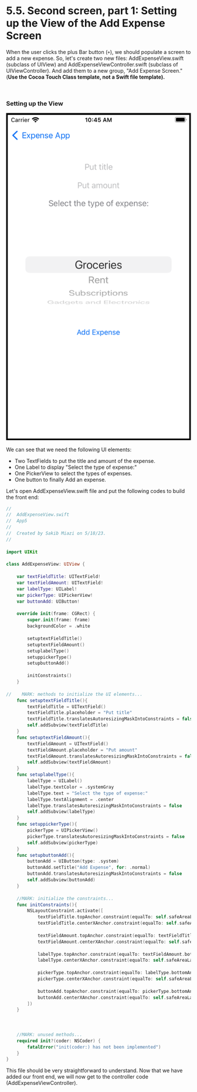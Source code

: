 # 5.5. Second screen, part 1: Setting up the View of the Add Expense Screen

When the user clicks the plus Bar button (`+`), we should populate a screen to add a new expense. So, let's create two new files: AddExpenseView.swift (subclass of UIView) and AddExpenseViewController.swift (subclass of UIViewController). And add them to a new group, "Add Expense Screen." (**Use the Cocoa Touch Class template, not a Swift file template).**

<figure><img src="../.gitbook/assets/5.ten (1).gif" alt=""><figcaption></figcaption></figure>

### Setting up the View

![](<../.gitbook/assets/Screenshot 2023-05-18 at 10.45.19 AM (1).png>)

We can see that we need the following UI elements:

* Two TextFields to put the title and amount of the expense.
* One Label to display "Select the type of expense:"
* One PickerView to select the types of expenses.
* One button to finally Add an expense.

Let's open AddExpenseView.swift file and put the following codes to build the front end:

```swift
//
//  AddExpenseView.swift
//  App5
//
//  Created by Sakib Miazi on 5/18/23.
//

import UIKit

class AddExpenseView: UIView {

    var textFieldTitle: UITextField!
    var textFieldAmount: UITextField!
    var labelType: UILabel!
    var pickerType: UIPickerView!
    var buttonAdd: UIButton!

    override init(frame: CGRect) {
        super.init(frame: frame)
        backgroundColor = .white
        
        setuptextFieldTitle()
        setuptextFieldAmount()
        setuplabelType()
        setuppickerType()
        setupbuttonAdd()
        
        initConstraints()
    }
    
//    MARK: methods to initialize the UI elements...
    func setuptextFieldTitle(){
        textFieldTitle = UITextField()
        textFieldTitle.placeholder = "Put title"
        textFieldTitle.translatesAutoresizingMaskIntoConstraints = false
        self.addSubview(textFieldTitle)
    }
    func setuptextFieldAmount(){
        textFieldAmount = UITextField()
        textFieldAmount.placeholder = "Put amount"
        textFieldAmount.translatesAutoresizingMaskIntoConstraints = false
        self.addSubview(textFieldAmount)
    }
    func setuplabelType(){
        labelType = UILabel()
        labelType.textColor = .systemGray
        labelType.text = "Select the type of expense:"
        labelType.textAlignment = .center
        labelType.translatesAutoresizingMaskIntoConstraints = false
        self.addSubview(labelType)
    }
    func setuppickerType(){
        pickerType = UIPickerView()
        pickerType.translatesAutoresizingMaskIntoConstraints = false
        self.addSubview(pickerType)
    }
    func setupbuttonAdd(){
        buttonAdd = UIButton(type: .system)
        buttonAdd.setTitle("Add Expense", for: .normal)
        buttonAdd.translatesAutoresizingMaskIntoConstraints = false
        self.addSubview(buttonAdd)
    }
    
    //MARK: initialize the constraints...
    func initConstraints(){
        NSLayoutConstraint.activate([
            textFieldTitle.topAnchor.constraint(equalTo: self.safeAreaLayoutGuide.topAnchor, constant: 32),
            textFieldTitle.centerXAnchor.constraint(equalTo: self.safeAreaLayoutGuide.centerXAnchor),
            
            textFieldAmount.topAnchor.constraint(equalTo: textFieldTitle.bottomAnchor, constant: 16),
            textFieldAmount.centerXAnchor.constraint(equalTo: self.safeAreaLayoutGuide.centerXAnchor),
            
            labelType.topAnchor.constraint(equalTo: textFieldAmount.bottomAnchor, constant: 16),
            labelType.centerXAnchor.constraint(equalTo: self.safeAreaLayoutGuide.centerXAnchor),
            
            pickerType.topAnchor.constraint(equalTo: labelType.bottomAnchor, constant: 8),
            pickerType.centerXAnchor.constraint(equalTo: self.safeAreaLayoutGuide.centerXAnchor),
            
            buttonAdd.topAnchor.constraint(equalTo: pickerType.bottomAnchor, constant: 16),
            buttonAdd.centerXAnchor.constraint(equalTo: self.safeAreaLayoutGuide.centerXAnchor),
        ])
    }
    
   
    
    //MARK: unused methods...
    required init?(coder: NSCoder) {
        fatalError("init(coder:) has not been implemented")
    }
}

```

This file should be very straightforward to understand. Now that we have added our front end, we will now get to the controller code (AddExpenseViewController).
